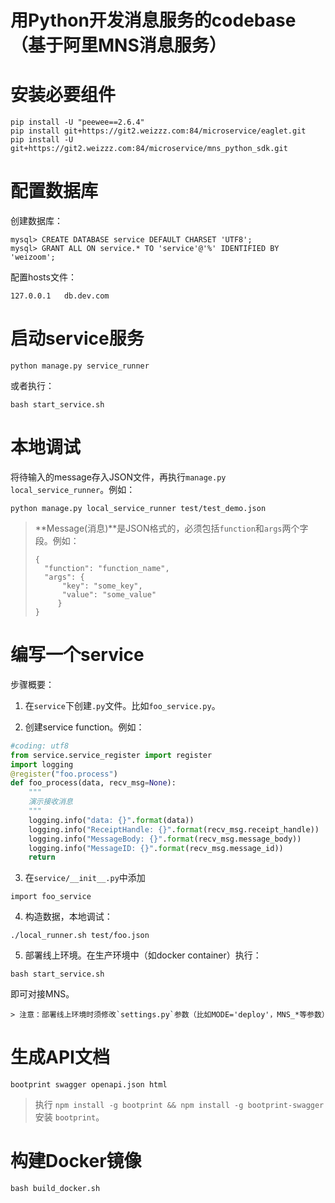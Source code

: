 # 用Python开发消息服务的codebase（基于阿里MNS消息服务）

# 安装必要组件

```
pip install -U "peewee==2.6.4"
pip install git+https://git2.weizzz.com:84/microservice/eaglet.git
pip install -U git+https://git2.weizzz.com:84/microservice/mns_python_sdk.git
```

# 配置数据库

创建数据库：
```
mysql> CREATE DATABASE service DEFAULT CHARSET 'UTF8';
mysql> GRANT ALL ON service.* TO 'service'@'%' IDENTIFIED BY 'weizoom';
```

配置hosts文件：
```
127.0.0.1   db.dev.com
```

# 启动service服务
```
python manage.py service_runner
```

或者执行：
```
bash start_service.sh
```

# 本地调试

将待输入的message存入JSON文件，再执行`manage.py local_service_runner`。例如：
```
python manage.py local_service_runner test/test_demo.json
```

> **Message(消息)**是JSON格式的，必须包括`function`和`args`两个字段。例如：
> ```
> {
>   "function": "function_name",
>   "args": {
>       "key": "some_key",
>       "value": "some_value"
>      }
> }
> ```

# 编写一个service

步骤概要：

1. 在`service`下创建`.py`文件。比如`foo_service.py`。

2. 创建service function。例如：
```python
#coding: utf8
from service.service_register import register
import logging
@register("foo.process")
def foo_process(data, recv_msg=None):
    """
    演示接收消息
    """
    logging.info("data: {}".format(data))
    logging.info("ReceiptHandle: {}".format(recv_msg.receipt_handle))
    logging.info("MessageBody: {}".format(recv_msg.message_body))
    logging.info("MessageID: {}".format(recv_msg.message_id))
    return
```

3. 在`service/__init__.py`中添加
```
import foo_service
```

4. 构造数据，本地调试：
```
./local_runner.sh test/foo.json
```

5. 部署线上环境。在生产环境中（如docker container）执行：
```
bash start_service.sh
```
即可对接MNS。

    > 注意：部署线上环境时须修改`settings.py`参数（比如MODE='deploy'，MNS_*等参数）


# 生成API文档

```
bootprint swagger openapi.json html
```

> 执行 `npm install -g bootprint && npm install -g bootprint-swagger` 安装 `bootprint`。

# 构建Docker镜像

```
bash build_docker.sh
```
